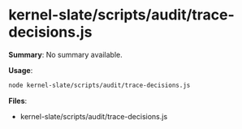# kernel-slate/scripts/audit/trace-decisions.js

**Summary**: No summary available.

**Usage**:

```bash
node kernel-slate/scripts/audit/trace-decisions.js
```

**Files**:
- kernel-slate/scripts/audit/trace-decisions.js
